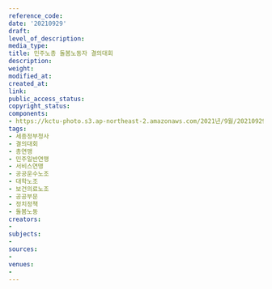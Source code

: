```yaml
---
reference_code: 
date: '20210929'
draft: 
level_of_description: 
media_type: 
title: 민주노총 돌봄노동자 결의대회
description: 
weight: 
modified_at: 
created_at: 
link: 
public_access_status: 
copyright_status: 
components:
- https://kctu-photo.s3.ap-northeast-2.amazonaws.com/2021년/9월/20210929-민주노총+돌봄노동자+결의대회_세종정부청사_결의대회_총연맹_민주일반연맹_서비스연맹_공공운수노조_대학노조_보건의료노조_공공부문_정치정책_돌봄노동/B09_2224.jpg
tags:
- 세종정부청사
- 결의대회
- 총연맹
- 민주일반연맹
- 서비스연맹
- 공공운수노조
- 대학노조
- 보건의료노조
- 공공부문
- 정치정책
- 돌봄노동
creators:
- 
subjects:
- 
sources:
- 
venues:
- 
---
```

